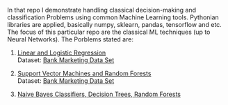 In that repo I demonstrate handling classical decision-making and classification Problems using common Machine Learning tools. 
Pythonian libraries are applied, basically numpy, sklearn, pandas, tensorflow and etc. The focus of this particular repo are the 
classical ML techniques (up to Neural Networks). The Porblems stated are:  

1. [Linear and Logistic Regression](https://github.com/fingerman/Machine-Learning/blob/master/Linear-and-Logistic-Regression.ipynb)    
Dataset: [Bank Marketing Data Set](https://archive.ics.uci.edu/ml/datasets/bank+marketing)  

2. [Support Vector Machines and Random Forests](https://github.com/fingerman/Machine-Learning/blob/master/ML-SVMs-Trees-RandomForest.ipynb)  
Dataset: [Bank Marketing Data Set](https://archive.ics.uci.edu/ml/datasets/bank+marketing)  


3. [Naive Bayes Classifiers, Decision Trees, Random Forests](https://github.com/fingerman/Machine-Learning/blob/master/ML-NaiveBayes-DecisionTrees-RandomForests.ipynb)  

